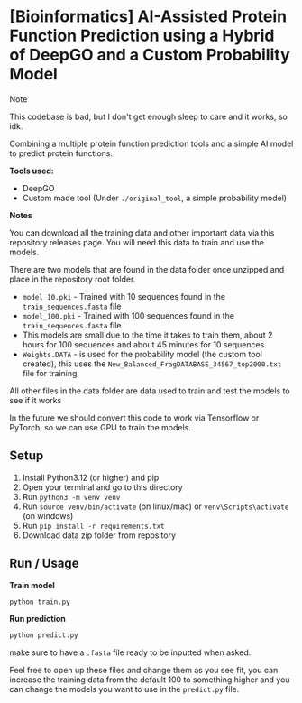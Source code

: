 # [Bioinformatics] AI-Assisted Protein Function Prediction using a Hybrid of DeepGO and a Custom Probability Model

> [!NOTE] 
> This codebase is bad, but I don't get enough sleep to care and it works, so idk.

Combining a multiple protein function prediction tools and a simple AI model to predict protein functions.

**Tools used:**
* DeepGO
* Custom made tool (Under `./original_tool`, a simple probability model)

**Notes**

You can download all the training data and other important data via this repository releases page. You will need this data to train and use the models.

There are two models that are found in the data folder once unzipped and place in the repository root folder.

* `model_10.pki` - Trained with 10 sequences found in the `train_sequences.fasta` file
* `model_100.pki` - Trained with 100 sequences found in the `train_sequences.fasta` file
* This models are small due to the time it takes to train them, about 2 hours for 100 sequences and about 45 minutes for 10 sequences.
* `Weights.DATA` - is used for the probability model (the custom tool created), this uses the `New_Balanced_FragDATABASE_34567_top2000.txt` file for training

All other files in the data folder are data used to train and test the models to see if it works

In the future we should convert this code to work via Tensorflow or PyTorch, so we can use GPU to train the models.

## Setup

1. Install Python3.12 (or higher) and pip
2. Open your terminal and go to this directory
3. Run `python3 -m venv venv`
4. Run `source venv/bin/activate` (on linux/mac) or `venv\Scripts\activate` (on windows)
5. Run `pip install -r requirements.txt`
6. Download data zip folder from repository

## Run / Usage

**Train model**

```bash
python train.py
```

**Run prediction**

```bash
python predict.py
```

make sure to have a `.fasta` file ready to be inputted when asked.

Feel free to open up these files and change them as you see fit, you can increase the training data from the default 100 to something higher and you can change the models you want to use in the `predict.py` file.

